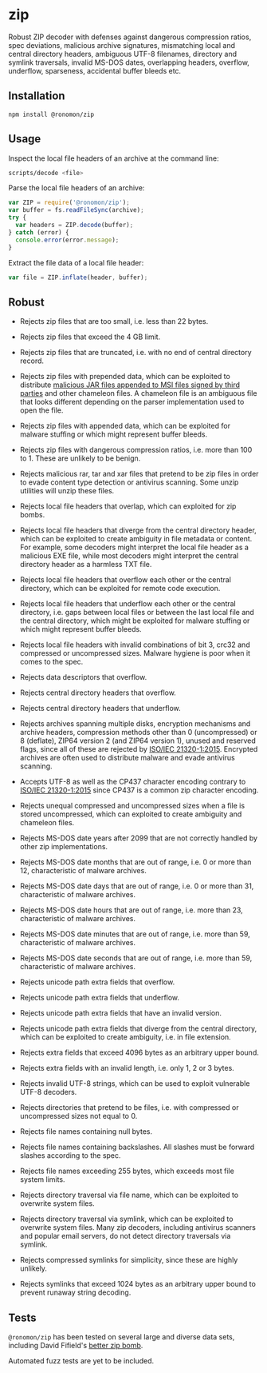 # zip

Robust ZIP decoder with defenses against dangerous compression ratios, spec
deviations, malicious archive signatures, mismatching local and central
directory headers, ambiguous UTF-8 filenames, directory and symlink traversals,
invalid MS-DOS dates, overlapping headers, overflow, underflow, sparseness,
accidental buffer bleeds etc.

## Installation

```
npm install @ronomon/zip
```

## Usage

Inspect the local file headers of an archive at the command line:

```bash
scripts/decode <file>
```

Parse the local file headers of an archive:

```javascript
var ZIP = require('@ronomon/zip');
var buffer = fs.readFileSync(archive);
try {
  var headers = ZIP.decode(buffer);
} catch (error) {
  console.error(error.message);
}
````

Extract the file data of a local file header:

```javascript
var file = ZIP.inflate(header, buffer);
````

## Robust

* Rejects zip files that are too small, i.e. less than 22 bytes.

* Rejects zip files that exceed the 4 GB limit.

* Rejects zip files that are truncated, i.e. with no end of central directory
record.

* Rejects zip files with prepended data, which can be exploited to distribute
[malicious JAR files appended to MSI files signed by third parties](https://blog.virustotal.com/2019/01/distribution-of-malicious-jar-appended.html)
and other chameleon files. A chameleon file is an ambiguous file that looks
different depending on the parser implementation used to open the file.

* Rejects zip files with appended data, which can be exploited for malware
stuffing or which might represent buffer bleeds.

* Rejects zip files with dangerous compression ratios, i.e. more than 100 to 1.
These are unlikely to be benign.

* Rejects malicious rar, tar and xar files that pretend to be zip files in order
to evade content type detection or antivirus scanning. Some unzip utilities will
unzip these files.

* Rejects local file headers that overlap, which can exploited for zip bombs.

* Rejects local file headers that diverge from the central directory header,
which can be exploited to create ambiguity in file metadata or content. For
example, some decoders might interpret the local file header as a malicious EXE
file, while most decoders might interpret the central directory header as a
harmless TXT file.

* Rejects local file headers that overflow each other or the central directory,
which can be exploited for remote code execution.

* Rejects local file headers that underflow each other or the central directory,
i.e. gaps between local files or between the last local file and the central
directory, which might be exploited for malware stuffing or which might
represent buffer bleeds.

* Rejects local file headers with invalid combinations of bit 3, crc32 and
compressed or uncompressed sizes. Malware hygiene is poor when it comes to the
spec.

* Rejects data descriptors that overflow.

* Rejects central directory headers that overflow.

* Rejects central directory headers that underflow.

* Rejects archives spanning multiple disks, encryption mechanisms and archive
headers, compression methods other than 0 (uncompressed) or 8 (deflate), ZIP64
version 2 (and ZIP64 version 1), unused and reserved flags, since all of these
are rejected by [ISO/IEC 21320-1:2015](https://www.iso.org/standard/60101.html).
Encrypted archives are often used to distribute malware and evade antivirus
scanning.

* Accepts UTF-8 as well as the CP437 character encoding contrary to
[ISO/IEC 21320-1:2015](https://www.iso.org/standard/60101.html) since CP437 is a
common zip character encoding.

* Rejects unequal compressed and uncompressed sizes when a file is stored
uncompressed, which can exploited to create ambiguity and chameleon files.

* Rejects MS-DOS date years after 2099 that are not correctly handled by other
zip implementations.

* Rejects MS-DOS date months that are out of range, i.e. 0 or more than 12,
characteristic of malware archives.

* Rejects MS-DOS date days that are out of range, i.e. 0 or more than 31,
characteristic of malware archives.

* Rejects MS-DOS date hours that are out of range, i.e. more than 23,
characteristic of malware archives.

* Rejects MS-DOS date minutes that are out of range, i.e. more than 59,
characteristic of malware archives.

* Rejects MS-DOS date seconds that are out of range, i.e. more than 59,
characteristic of malware archives.

* Rejects unicode path extra fields that overflow.

* Rejects unicode path extra fields that underflow.

* Rejects unicode path extra fields that have an invalid version.

* Rejects unicode path extra fields that diverge from the central directory,
which can be exploited to create ambiguity, i.e. in file extension.

* Rejects extra fields that exceed 4096 bytes as an arbitrary upper bound.

* Rejects extra fields with an invalid length, i.e. only 1, 2 or 3 bytes.

* Rejects invalid UTF-8 strings, which can be used to exploit vulnerable UTF-8
decoders.

* Rejects directories that pretend to be files, i.e. with compressed or
uncompressed sizes not equal to 0.

* Rejects file names containing null bytes.

* Rejects file names containing backslashes. All slashes must be forward slashes
according to the spec.

* Rejects file names exceeding 255 bytes, which exceeds most file system limits.

* Rejects directory traversal via file name, which can be exploited to overwrite
system files.

* Rejects directory traversal via symlink, which can be exploited to overwrite
system files. Many zip decoders, including antivirus scanners and popular email
servers, do not detect directory traversals via symlink.

* Rejects compressed symlinks for simplicity, since these are highly unlikely.

* Rejects symlinks that exceed 1024 bytes as an arbitrary upper bound to prevent
runaway string decoding.

## Tests

`@ronomon/zip` has been tested on several large and diverse data
sets, including David Fifield's
[better zip bomb](https://www.bamsoftware.com/hacks/zipbomb/).

Automated fuzz tests are yet to be included.
